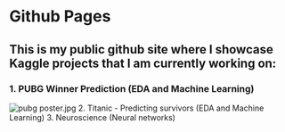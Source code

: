 # Github Pages

## This is my public github site where I showcase Kaggle projects that I am currently working on:
### 1. PUBG Winner Prediction (EDA and Machine Learning)
![pubg poster.jpg](https://www.windowscentral.com/sites/wpcentral.com/files/styles/xlarge/public/field/image/2018/01/pubg%20poster.jpg?itok=fCydk_kg)
2. Titanic - Predicting survivors (EDA and Machine Learning)
3. Neuroscience (Neural networks)
